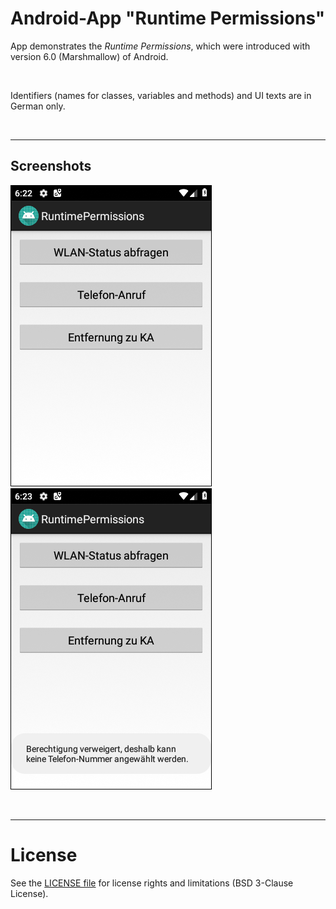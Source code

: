 # Android-App "Runtime Permissions"

App demonstrates the *Runtime Permissions*, which were introduced with version 6.0 (Marshmallow) of Android.

<br>

Identifiers (names for classes, variables and methods) and UI texts are in German only.

<br>

----
## Screenshots

![Screenshot 1](screenshot_1.png)  ![Screenshot 2](screenshot_2.png)



<br>

----
# License

See the [LICENSE file](LICENSE.md) for license rights and limitations (BSD 3-Clause License).
